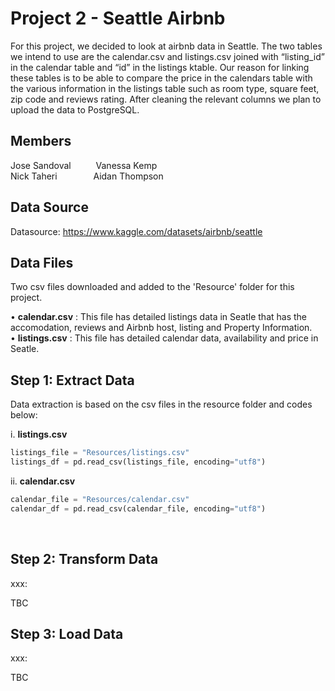 # **Project 2 - Seattle Airbnb**
For this project, we decided to look at airbnb data in Seattle. The two tables we intend to use are the calendar.csv and listings.csv joined with “listing_id” in the calendar table and “id” in the listings ktable. Our reason for linking these tables is to be able to compare the price in the calendars table with the various information in the listings table such as room type, square feet, zip code and reviews rating. After cleaning the relevant columns we plan to upload the data to PostgreSQL.

## **Members**
Jose Sandoval  &emsp; &emsp; Vanessa Kemp<br>
Nick Taheri   &emsp; &emsp; &emsp;  Aidan Thompson

## **Data Source**
Datasource: https://www.kaggle.com/datasets/airbnb/seattle

## **Data Files**
Two csv files downloaded and added to the 'Resource' folder for this project.<br>

•	**calendar.csv** : This file has detailed listings data in Seatle that has the accomodation, reviews and Airbnb host, listing and Property Information.<br>
•	**listings.csv** : This file has detailed calendar data, availability and price in Seatle. <br>

## **Step 1: Extract Data**
Data extraction is based on the csv files in the resource folder and codes below:<br>

i. **listings.csv**
   ~~~~python
   listings_file = "Resources/listings.csv"
   listings_df = pd.read_csv(listings_file, encoding="utf8")
   ~~~~
ii. **calendar.csv**
   ~~~~python	
   calendar_file = "Resources/calendar.csv"
   calendar_df = pd.read_csv(calendar_file, encoding="utf8")
   ~~~~
<br>

## **Step 2: Transform Data**
xxx:<br>

TBC
<br>

## **Step 3: Load Data**
xxx:<br>

TBC
<br>

